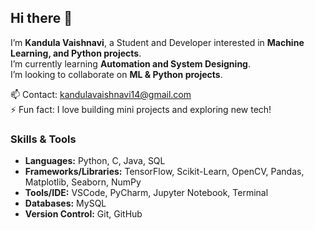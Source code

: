 ## Hi there 👋

I’m **Kandula Vaishnavi**, a Student and Developer interested in **Machine Learning, and Python projects**.  
I’m currently learning **Automation and System Designing**.  
I’m looking to collaborate on **ML & Python projects**.  

📫 Contact: kandulavaishnavi14@gmail.com  
⚡ Fun fact: I love building mini projects and exploring new tech!

### Skills & Tools
- **Languages:** Python, C, Java, SQL  
- **Frameworks/Libraries:** TensorFlow, Scikit-Learn, OpenCV, Pandas, Matplotlib, Seaborn, NumPy  
- **Tools/IDE:** VSCode, PyCharm, Jupyter Notebook, Terminal  
- **Databases:** MySQL 
- **Version Control:** Git, GitHub
